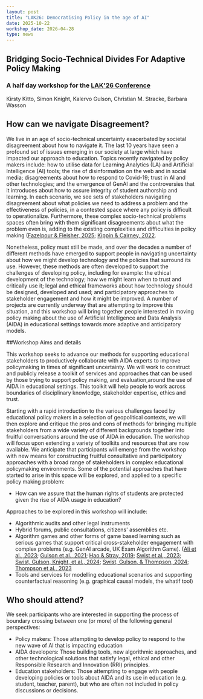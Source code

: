 ```yaml
---
layout: post
title: "LAK26: Democratising Policy in the age of AI"
date: 2025-10-22
workshop_date: 2026-04-28
type: news
---
```


## Bridging Socio-Technical Divides For Adaptive Policy Making

### A half day workshop for the [LAK'26 Conference](https://url.au.m.mimecastprotect.com/s/_OGyCXLWMAfnyMgEmfVh0uWUyWA?domain=solaresearch.org)

Kirsty Kitto, Simon Knight, Kalervo Gulson, Christian M. Stracke, Barbara Wasson

## How can we navigate Disagreement?

We live in an age of socio-technical uncertainty exacerbated by societal disagreement about how to navigate it. The last 10 years have seen a profound set of issues emerging in our society at large which have impacted our approach to education. Topics recently navigated by policy makers include: how to utilise data for Learning Analytics (LA) and Artificial Intelligence (AI) tools; the rise of disinformation on the web and in social media; disagreements about how to respond to Covid-19; trust in AI and other technologies; and the emergence of GenAI and the controversies that it introduces about how to assure integrity of student authorship and learning. In each scenario, we see sets of stakeholders navigating disagreement about what policies we need to address a problem and the effectiveness of policies, in a contested space where any policy is difficult to operationalize. Furthermore, these complex socio-technical problems spaces often bring with them significant disagreements about what the problem even is, adding to the existing complexities and difficulties in policy making ([Fazelpour & Fleisher, 2025](https://url.au.m.mimecastprotect.com/s/whVqCYW8MBS3J6vV5F9iouxByVf?domain=dl.acm.org); [Kippin & Cairney, 2022](https://url.au.m.mimecastprotect.com/s/Po4WCZY1WDcMVowKzuysquBUA3h?domain=link.springer.com).

Nonetheless, policy must still be made, and over the decades a number of different methods have emerged to support people in navigating uncertainty about how we might develop technology and the policies that surround its use. However, these methods are often developed to support the challenges of developing policy, including for example: the ethical development of the technology; how we might learn when to trust and critically use it; legal and ethical frameworks about how technology should be designed, developed and used; and participatory approaches to stakeholder engagement and how it might be improved. A number of projects are currently underway that are attempting to improve this situation, and this workshop will bring together people interested in moving policy making about the use of Artificial Intelligence and Data Analysis (AIDA) in educational settings towards more adaptive and anticipatory models.


##Workshop Aims and details


This workshop seeks to advance our methods for supporting educational stakeholders to productively collaborate with AIDA experts to improve policymaking in times of significant uncertainty. We will work to construct and publicly release a toolkit of services and approaches that can be used by those trying to support policy making, and evaluation,around the use of AIDA in educational settings. This toolkit will help people to work across boundaries of disciplinary knowledge, stakeholder expertise, ethics and trust.

Starting with a rapid introduction to the various challenges faced by educational policy makers in a selection of geopolitical contexts, we will then explore and critique the pros and cons of methods for bringing multiple stakeholders from a wide variety of different backgrounds together into fruitful conversations around the use of AIDA in education. The workshop will focus upon extending a variety of toolkits and resources that are now available. We anticipate that participants will emerge from the workshop with new means for constructing fruitful consultative and participatory approaches with a broad range of stakeholders in complex educational policymaking environments. Some of the potential approaches that have started to arise in this space will be explored, and applied to a specific policy making problem:
- How can we assure that the human rights of students are protected given the rise of AIDA usage in education?

Approaches to be explored in this workshop will include:
- Algorithmic audits and other legal instruments
- Hybrid forums, public consultations, citizens' assemblies etc.
- Algorithm games and other forms of game based learning such as serious games that support critical cross-stakeholder engagement with complex problems (e.g. GenAI arcade, UK Exam Algorithm Game). ([Ali et al., 2023](https://url.au.m.mimecastprotect.com/s/sOPeC1WL9zSpDE0J8sYtXuVcgUa?domain=doi.org); [Gulson et al., 2021](https://url.au.m.mimecastprotect.com/s/s481C2xM9AUkJE457TMuqu57t7P?domain=theconversation.com); [Hao & Stray, 2019](https://url.au.m.mimecastprotect.com/s/ZKkMC3QN90SmJRPDZuYC6uQVQub?domain=technologyreview.com); [Swist et al., 2023](https://url.au.m.mimecastprotect.com/s/smhxC4QO9DSJQ7n4rfNFxu4gvfh?domain=doi.org); [Swist, Gulson, Knight, et al., 2024](https://url.au.m.mimecastprotect.com/s/SZ2tC5QPWES0QWzkAF4HOukiiJE?domain=doi.org); [Swist, Gulson, & Thompson, 2024](https://url.au.m.mimecastprotect.com/s/zMAIC6XQ07toAGgLXFjI4u541_5?domain=doi.org); [Thompson et al., 2023](https://url.au.m.mimecastprotect.com/s/SFX0C71RA7HmxW0GLurSDuoTJav?domain=doi.org)
- Tools and services for modelling educational scenarios and supporting counterfactual reasoning (e.g. graphical causal models, the whatif tool)

## Who should attend?

We seek participants who are interested in supporting the process of boundary crossing between one (or more) of the following general perspectives:
- Policy makers: Those attempting to develop policy to respond to the new wave of AI that is impacting education
- AIDA developers: Those building tools, new algorithmic approaches, and other technological solutions that satisfy legal, ethical and other Responsible Research and Innovation (RRI) principles.
- Education stakeholders: Those attempting to engage with people developing policies or tools about AIDA and its use in education (e.g. student, teacher, parent), but who are often not included in policy discussions or decisions.



